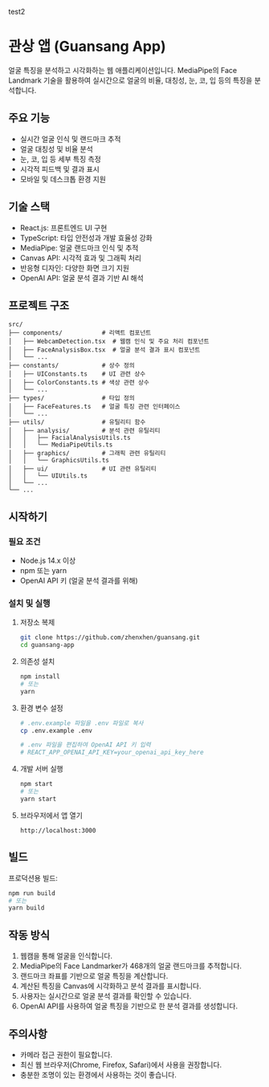 test2


# 관상 앱 (Guansang App)

얼굴 특징을 분석하고 시각화하는 웹 애플리케이션입니다. MediaPipe의 Face Landmark 기술을 활용하여 실시간으로 얼굴의 비율, 대칭성, 눈, 코, 입 등의 특징을 분석합니다.

## 주요 기능

- 실시간 얼굴 인식 및 랜드마크 추적
- 얼굴 대칭성 및 비율 분석
- 눈, 코, 입 등 세부 특징 측정
- 시각적 피드백 및 결과 표시
- 모바일 및 데스크톱 환경 지원

## 기술 스택

- React.js: 프론트엔드 UI 구현
- TypeScript: 타입 안전성과 개발 효율성 강화
- MediaPipe: 얼굴 랜드마크 인식 및 추적
- Canvas API: 시각적 효과 및 그래픽 처리
- 반응형 디자인: 다양한 화면 크기 지원
- OpenAI API: 얼굴 분석 결과 기반 AI 해석

## 프로젝트 구조

```
src/
├── components/           # 리액트 컴포넌트
│   ├── WebcamDetection.tsx  # 웹캠 인식 및 주요 처리 컴포넌트
│   ├── FaceAnalysisBox.tsx  # 얼굴 분석 결과 표시 컴포넌트
│   └── ...
├── constants/            # 상수 정의
│   ├── UIConstants.ts    # UI 관련 상수
│   ├── ColorConstants.ts # 색상 관련 상수
│   └── ...
├── types/                # 타입 정의
│   ├── FaceFeatures.ts   # 얼굴 특징 관련 인터페이스
│   └── ...
├── utils/                # 유틸리티 함수
│   ├── analysis/         # 분석 관련 유틸리티
│   │   ├── FacialAnalysisUtils.ts
│   │   └── MediaPipeUtils.ts
│   ├── graphics/         # 그래픽 관련 유틸리티
│   │   └── GraphicsUtils.ts
│   ├── ui/               # UI 관련 유틸리티
│   │   └── UIUtils.ts
│   └── ...
└── ...
```

## 시작하기

### 필요 조건

- Node.js 14.x 이상
- npm 또는 yarn
- OpenAI API 키 (얼굴 분석 결과를 위해)

### 설치 및 실행

1. 저장소 복제
   ```bash
   git clone https://github.com/zhenxhen/guansang.git
   cd guansang-app
   ```

2. 의존성 설치
   ```bash
   npm install
   # 또는
   yarn
   ```

3. 환경 변수 설정
   ```bash
   # .env.example 파일을 .env 파일로 복사
   cp .env.example .env
   
   # .env 파일을 편집하여 OpenAI API 키 입력
   # REACT_APP_OPENAI_API_KEY=your_openai_api_key_here
   ```

4. 개발 서버 실행
   ```bash
   npm start
   # 또는
   yarn start
   ```

5. 브라우저에서 앱 열기
   ```
   http://localhost:3000
   ```

## 빌드

프로덕션용 빌드:

```bash
npm run build
# 또는
yarn build
```

## 작동 방식

1. 웹캠을 통해 얼굴을 인식합니다.
2. MediaPipe의 Face Landmarker가 468개의 얼굴 랜드마크를 추적합니다.
3. 랜드마크 좌표를 기반으로 얼굴 특징을 계산합니다.
4. 계산된 특징을 Canvas에 시각화하고 분석 결과를 표시합니다.
5. 사용자는 실시간으로 얼굴 분석 결과를 확인할 수 있습니다.
6. OpenAI API를 사용하여 얼굴 특징을 기반으로 한 분석 결과를 생성합니다.

## 주의사항

- 카메라 접근 권한이 필요합니다.
- 최신 웹 브라우저(Chrome, Firefox, Safari)에서 사용을 권장합니다.
- 충분한 조명이 있는 환경에서 사용하는 것이 좋습니다.
